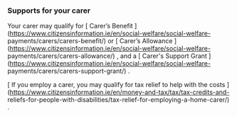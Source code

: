 ###  **Supports for your carer**

Your carer may qualify for [ Carer’s Benefit
](https://www.citizensinformation.ie/en/social-welfare/social-welfare-
payments/carers/carers-benefit/) or [ Carer’s Allowance
](https://www.citizensinformation.ie/en/social-welfare/social-welfare-
payments/carers/carers-allowance/) , and a [ Carer's Support Grant
](https://www.citizensinformation.ie/en/social-welfare/social-welfare-
payments/carers/carers-support-grant/) .

[ If you employ a carer, you may qualify for tax relief to help with the costs
](https://www.citizensinformation.ie/en/money-and-tax/tax/tax-credits-and-
reliefs-for-people-with-disabilities/tax-relief-for-employing-a-home-carer/) .
